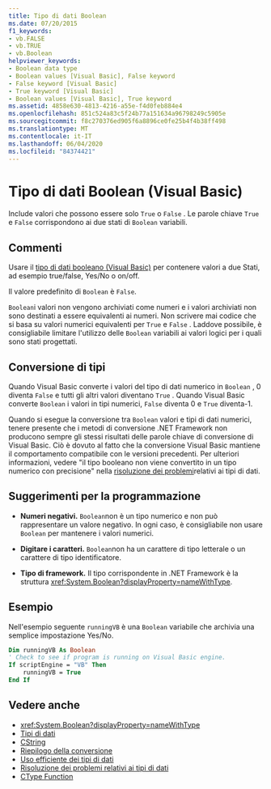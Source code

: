 ```yaml
---
title: Tipo di dati Boolean
ms.date: 07/20/2015
f1_keywords:
- vb.FALSE
- vb.TRUE
- vb.Boolean
helpviewer_keywords:
- Boolean data type
- Boolean values [Visual Basic], False keyword
- False keyword [Visual Basic]
- True keyword [Visual Basic]
- Boolean values [Visual Basic], True keyword
ms.assetid: 4858e630-4813-4216-a55e-f4d0feb884e4
ms.openlocfilehash: 851c524a83c5f24b77a151634a96798249c5905e
ms.sourcegitcommit: f8c270376ed905f6a8896ce0fe25b4f4b38ff498
ms.translationtype: MT
ms.contentlocale: it-IT
ms.lasthandoff: 06/04/2020
ms.locfileid: "84374421"
---
```

# <a name="boolean-data-type-visual-basic"></a>Tipo di dati Boolean (Visual Basic)

Include valori che possono essere solo `True` o `False` . Le parole chiave `True` e `False` corrispondono ai due stati di `Boolean` variabili.  
  
## <a name="remarks"></a>Commenti  

 Usare il [tipo di dati booleano (Visual Basic)](boolean-data-type.md) per contenere valori a due Stati, ad esempio true/false, Yes/No o on/off.  
  
 Il valore predefinito di `Boolean` è `False`.  
  
 `Boolean`i valori non vengono archiviati come numeri e i valori archiviati non sono destinati a essere equivalenti ai numeri. Non scrivere mai codice che si basa su valori numerici equivalenti per `True` e `False` . Laddove possibile, è consigliabile limitare l'utilizzo delle `Boolean` variabili ai valori logici per i quali sono stati progettati.  
  
## <a name="type-conversions"></a>Conversione di tipi  

 Quando Visual Basic converte i valori del tipo di dati numerico in `Boolean` , 0 diventa `False` e tutti gli altri valori diventano `True` . Quando Visual Basic converte `Boolean` i valori in tipi numerici, `False` diventa 0 e `True` diventa-1.  
  
 Quando si esegue la conversione tra `Boolean` valori e tipi di dati numerici, tenere presente che i metodi di conversione .NET Framework non producono sempre gli stessi risultati delle parole chiave di conversione di Visual Basic. Ciò è dovuto al fatto che la conversione Visual Basic mantiene il comportamento compatibile con le versioni precedenti. Per ulteriori informazioni, vedere "il tipo booleano non viene convertito in un tipo numerico con precisione" nella [risoluzione dei problemi](../../programming-guide/language-features/data-types/troubleshooting-data-types.md)relativi ai tipi di dati.  
  
## <a name="programming-tips"></a>Suggerimenti per la programmazione  
  
- **Numeri negativi.** `Boolean`non è un tipo numerico e non può rappresentare un valore negativo. In ogni caso, è consigliabile non usare `Boolean` per mantenere i valori numerici.  
  
- **Digitare i caratteri.** `Boolean`non ha un carattere di tipo letterale o un carattere di tipo identificatore.  
  
- **Tipo di framework.** Il tipo corrispondente in .NET Framework è la struttura <xref:System.Boolean?displayProperty=nameWithType>.  
  
## <a name="example"></a>Esempio  

 Nell'esempio seguente `runningVB` è una `Boolean` variabile che archivia una semplice impostazione Yes/No.  
  
```vb  
Dim runningVB As Boolean  
' Check to see if program is running on Visual Basic engine.  
If scriptEngine = "VB" Then  
    runningVB = True  
End If  
```  
  
## <a name="see-also"></a>Vedere anche

- <xref:System.Boolean?displayProperty=nameWithType>
- [Tipi di dati](index.md)
- [CString](../functions/type-conversion-functions.md)
- [Riepilogo della conversione](../keywords/conversion-summary.md)
- [Uso efficiente dei tipi di dati](../../programming-guide/language-features/data-types/efficient-use-of-data-types.md)
- [Risoluzione dei problemi relativi ai tipi di dati](../../programming-guide/language-features/data-types/troubleshooting-data-types.md)
- [CType Function](../functions/ctype-function.md)
